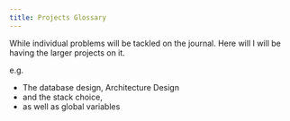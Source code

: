 ```yaml
---
title: Projects Glossary
---
```


While individual problems will be tackled on the journal.
Here will I will be having the larger projects on it. 


e.g. 
- The database design, Architecture Design
- and the stack choice,
- as well as global variables





